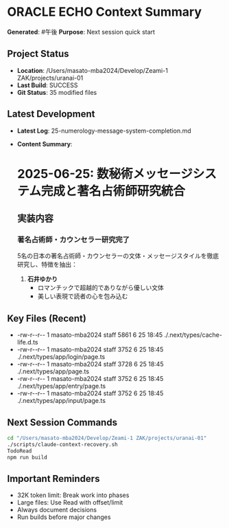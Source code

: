 # ORACLE ECHO Context Summary
**Generated**: #午後
**Purpose**: Next session quick start

## Project Status
- **Location**: /Users/masato-mba2024/Develop/Zeami-1 ZAK/projects/uranai-01
- **Last Build**: SUCCESS
- **Git Status**:       35 modified files

## Latest Development
- **Latest Log**: 25-numerology-message-system-completion.md
- **Content Summary**:
  # 2025-06-25: 数秘術メッセージシステム完成と著名占術師研究統合
  
  ## 実装内容
  
  ### 著名占術師・カウンセラー研究完了
  5名の日本の著名占術師・カウンセラーの文体・メッセージスタイルを徹底研究し、特徴を抽出：
  
  1. **石井ゆかり**
     - ロマンチックで超越的でありながら優しい文体
     - 美しい表現で読者の心を包み込む

## Key Files (Recent)
- -rw-r--r--  1 masato-mba2024  staff    5861  6 25 18:45 ./.next/types/cache-life.d.ts
- -rw-r--r--  1 masato-mba2024  staff    3752  6 25 18:45 ./.next/types/app/login/page.ts
- -rw-r--r--  1 masato-mba2024  staff    3728  6 25 18:45 ./.next/types/app/page.ts
- -rw-r--r--  1 masato-mba2024  staff    3752  6 25 18:45 ./.next/types/app/entry/page.ts
- -rw-r--r--  1 masato-mba2024  staff    3752  6 25 18:45 ./.next/types/app/input/page.ts

## Next Session Commands
```bash
cd "/Users/masato-mba2024/Develop/Zeami-1 ZAK/projects/uranai-01"
./scripts/claude-context-recovery.sh
TodoRead
npm run build
```

## Important Reminders
- 32K token limit: Break work into phases
- Large files: Use Read with offset/limit
- Always document decisions
- Run builds before major changes
